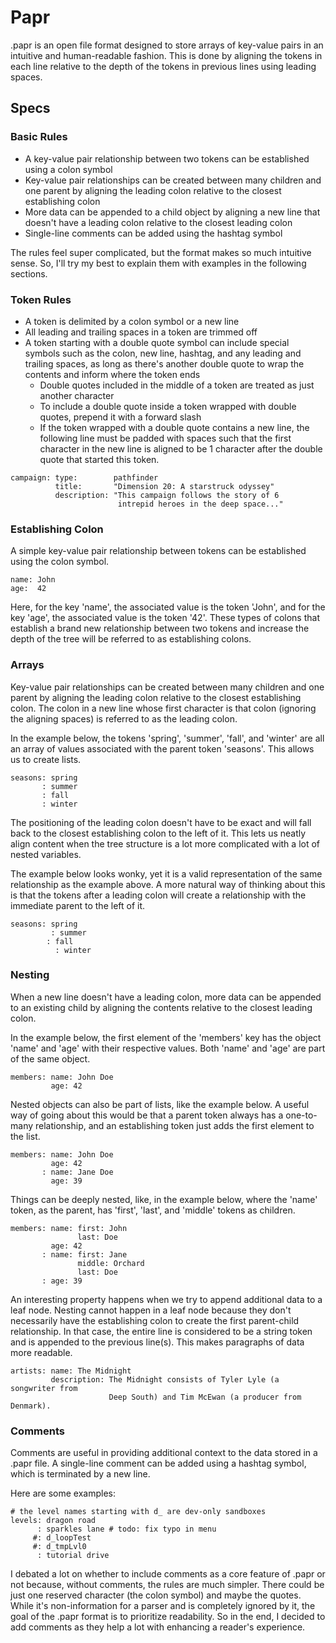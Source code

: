 # Papr

.papr is an open file format designed to store arrays of key-value pairs in an intuitive and human-readable fashion. This is done by aligning the tokens in each line relative to the depth of the tokens in previous lines using leading spaces.

## Specs

### Basic Rules
- A key-value pair relationship between two tokens can be established using a colon symbol
- Key-value pair relationships can be created between many children and one parent by aligning the leading colon relative to the closest establishing colon
- More data can be appended to a child object by aligning a new line that doesn't have a leading colon relative to the closest leading colon
- Single-line comments can be added using the hashtag symbol

The rules feel super complicated, but the format makes so much intuitive sense. So, I'll try my best to explain them with examples in the following sections.

### Token Rules
- A token is delimited by a colon symbol or a new line
- All leading and trailing spaces in a token are trimmed off
- A token starting with a double quote symbol can include special symbols such as the colon, new line, hashtag, and any leading and trailing spaces, as long as there's another double quote to wrap the contents and inform where the token ends
  - Double quotes included in the middle of a token are treated as just another character
  - To include a double quote inside a token wrapped with double quotes, prepend it with a forward slash
  - If the token wrapped with a double quote contains a new line, the following line must be padded with spaces such that the first character in the new line is aligned to be 1 character after the double quote that started this token.

```
campaign: type:        pathfinder
          title:       "Dimension 20: A starstruck odyssey"
          description: "This campaign follows the story of 6
                        intrepid heroes in the deep space..."
```

### Establishing Colon
A simple key-value pair relationship between tokens can be established using the colon symbol.

```
name: John
age:  42
```

Here, for the key 'name', the associated value is the token 'John', and for the key 'age', the associated value is the token '42'. These types of colons that establish a brand new relationship between two tokens and increase the depth of the tree will be referred to as establishing colons.

### Arrays
Key-value pair relationships can be created between many children and one parent by aligning the leading colon relative to the closest establishing colon. The colon in a new line whose first character is that colon (ignoring the aligning spaces) is referred to as the leading colon. 

In the example below, the tokens 'spring', 'summer', 'fall', and 'winter' are all an array of values associated with the parent token 'seasons'. This allows us to create lists. 

```
seasons: spring
       : summer
       : fall
       : winter
```

The positioning of the leading colon doesn't have to be exact and will fall back to the closest establishing colon to the left of it. This lets us neatly align content when the tree structure is a lot more complicated with a lot of nested variables. 

The example below looks wonky, yet it is a valid representation of the same relationship as the example above. A more natural way of thinking about this is that the tokens after a leading colon will create a relationship with the immediate parent to the left of it.
```
seasons: spring
         : summer
        : fall
          : winter
```

### Nesting
When a new line doesn't have a leading colon, more data can be appended to an existing child by aligning the contents relative to the closest leading colon.

In the example below, the first element of the 'members' key has the object 'name' and 'age' with their respective values. Both 'name' and 'age' are part of the same object.

```
members: name: John Doe
         age: 42
```

Nested objects can also be part of lists, like the example below. A useful way of going about this would be that a parent token always has a one-to-many relationship, and an establishing token just adds the first element to the list.

```
members: name: John Doe
         age: 42
       : name: Jane Doe
         age: 39
```

Things can be deeply nested, like, in the example below, where the 'name' token, as the parent, has 'first', 'last', and 'middle' tokens as children.

```
members: name: first: John
               last: Doe
         age: 42
       : name: first: Jane
               middle: Orchard
               last: Doe
       : age: 39
```

An interesting property happens when we try to append additional data to a leaf node. Nesting cannot happen in a leaf node because they don't necessarily have the establishing colon to create the first parent-child relationship. In that case, the entire line is considered to be a string token and is appended to the previous line(s). This makes paragraphs of data more readable.

```
artists: name: The Midnight
         description: The Midnight consists of Tyler Lyle (a songwriter from 
                      Deep South) and Tim McEwan (a producer from Denmark).

```

### Comments
Comments are useful in providing additional context to the data stored in a .papr file. A single-line comment can be added using a hashtag symbol, which is terminated by a new line.

Here are some examples:
```
# the level names starting with d_ are dev-only sandboxes
levels: dragon road
      : sparkles lane # todo: fix typo in menu
     #: d_loopTest
     #: d_tmpLvl0
      : tutorial drive
```

I debated a lot on whether to include comments as a core feature of .papr or not because, without comments, the rules are much simpler. There could be just one reserved character (the colon symbol) and maybe the quotes. While it's non-information for a parser and is completely ignored by it, the goal of the .papr format is to prioritize readability. So in the end, I decided to add comments as they help a lot with enhancing a reader's experience.
